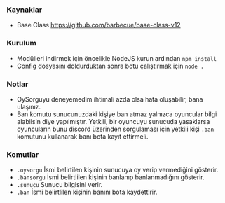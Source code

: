 
### Kaynaklar

- Base Class https://github.com/barbecue/base-class-v12



### Kurulum

- Modülleri indirmek için öncelikle NodeJS kurun ardından `npm install`
- Config dosyasını doldurduktan sonra botu çalıştırmak için `node .`



### Notlar

- OySorguyu deneyemedim ihtimali azda olsa hata oluşabilir, bana ulaşınız.
- Ban komutu sunucunuzdaki kişiye ban atmaz yalnızca oyuncular bilgi alabilsin diye yapılmıştır. Yetkili, bir oyuncuyu sunucuda yasaklarsa oyuncuların bunu discord üzerinden sorgulaması için yetkili kişi `.ban` komutunu kullanarak banı bota kayıt ettirmeli.

### Komutlar

- `.oysorgu` İsmi belirtilen kişinin sunucuya oy verip vermediğini gösterir.
- `.bansorgu` İsmi belirtlilen kişinin banlanıp banlanmadığını gösterir.
- `.sunucu` Sunucu bilgisini verir.
- `.ban` İsmi belirtlilen kişinin banını bota kaydettirir.
